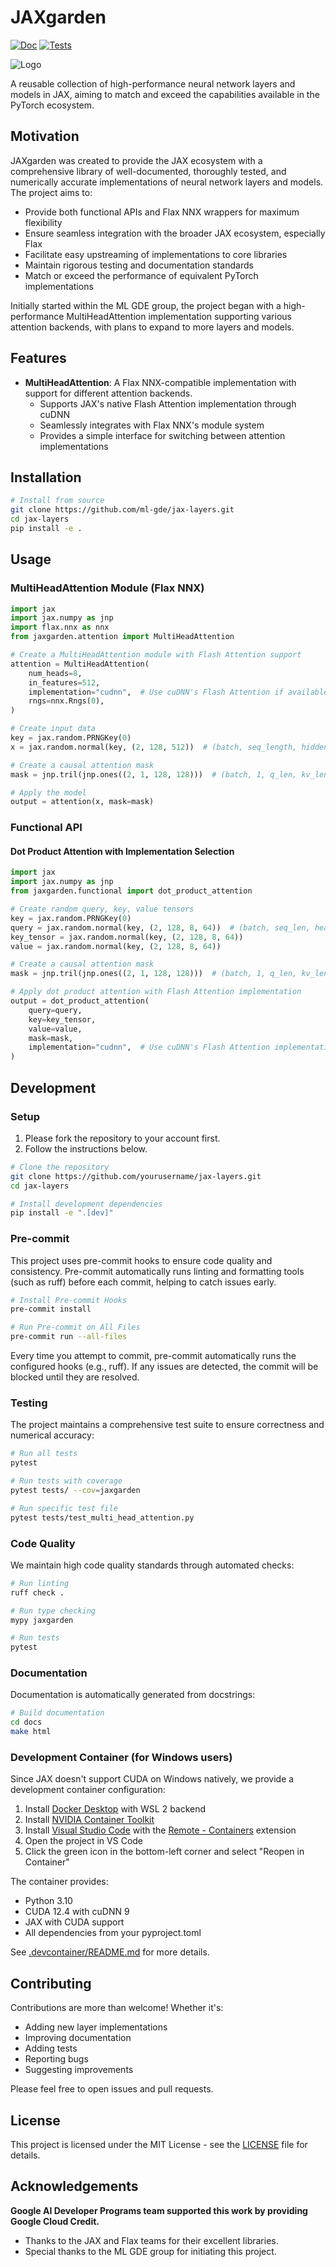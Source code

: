 # JAXgarden

[![Doc](https://github.com/ml-gde/jax-layers/actions/workflows/docs.yml/badge.svg)](https://github.com/ml-gde/jax-layers/actions/workflows/docs.yml)
[![Tests](https://github.com/ml-gde/jax-layers/actions/workflows/tests.yml/badge.svg)](https://github.com/ml-gde/jax-layers/actions/workflows/tests.yml)

![Logo](./assets/logo.png)

A reusable collection of high-performance neural network layers and models in JAX, aiming to match and exceed the capabilities available in the PyTorch ecosystem.

## Motivation

JAXgarden was created to provide the JAX ecosystem with a comprehensive library of well-documented, thoroughly tested, and numerically accurate implementations of neural network layers and models. The project aims to:

- Provide both functional APIs and Flax NNX wrappers for maximum flexibility
- Ensure seamless integration with the broader JAX ecosystem, especially Flax
- Facilitate easy upstreaming of implementations to core libraries
- Maintain rigorous testing and documentation standards
- Match or exceed the performance of equivalent PyTorch implementations

Initially started within the ML GDE group, the project began with a high-performance MultiHeadAttention implementation supporting various attention backends, with plans to expand to more layers and models.

## Features

- **MultiHeadAttention**: A Flax NNX-compatible implementation with support for different attention backends.
  - Supports JAX's native Flash Attention implementation through cuDNN
  - Seamlessly integrates with Flax NNX's module system
  - Provides a simple interface for switching between attention implementations

## Installation

```bash
# Install from source
git clone https://github.com/ml-gde/jax-layers.git
cd jax-layers
pip install -e .
```

## Usage

### MultiHeadAttention Module (Flax NNX)

```python
import jax
import jax.numpy as jnp
import flax.nnx as nnx
from jaxgarden.attention import MultiHeadAttention

# Create a MultiHeadAttention module with Flash Attention support
attention = MultiHeadAttention(
    num_heads=8,
    in_features=512,
    implementation="cudnn",  # Use cuDNN's Flash Attention if available
    rngs=nnx.Rngs(0),
)

# Create input data
key = jax.random.PRNGKey(0)
x = jax.random.normal(key, (2, 128, 512))  # (batch, seq_length, hidden_dim)

# Create a causal attention mask
mask = jnp.tril(jnp.ones((2, 1, 128, 128)))  # (batch, 1, q_len, kv_len)

# Apply the model
output = attention(x, mask=mask)
```

### Functional API

#### Dot Product Attention with Implementation Selection

```python
import jax
import jax.numpy as jnp
from jaxgarden.functional import dot_product_attention

# Create random query, key, value tensors
key = jax.random.PRNGKey(0)
query = jax.random.normal(key, (2, 128, 8, 64))  # (batch, seq_len, heads, head_dim)
key_tensor = jax.random.normal(key, (2, 128, 8, 64))
value = jax.random.normal(key, (2, 128, 8, 64))

# Create a causal attention mask
mask = jnp.tril(jnp.ones((2, 1, 128, 128)))  # (batch, 1, q_len, kv_len)

# Apply dot product attention with Flash Attention implementation
output = dot_product_attention(
    query=query,
    key=key_tensor,
    value=value,
    mask=mask,
    implementation="cudnn",  # Use cuDNN's Flash Attention implementation
)
```

## Development

### Setup

1. Please fork the repository to your account first.
2. Follow the instructions below.

```bash
# Clone the repository
git clone https://github.com/yourusername/jax-layers.git
cd jax-layers

# Install development dependencies
pip install -e ".[dev]"
```

### Pre-commit

This project uses pre-commit hooks to ensure code quality and consistency. Pre-commit automatically runs linting and formatting tools (such as ruff) before each commit, helping to catch issues early.

```bash
# Install Pre-commit Hooks
pre-commit install

# Run Pre-commit on All Files
pre-commit run --all-files
```

Every time you attempt to commit, pre-commit automatically runs the configured hooks (e.g., ruff). If any issues are detected, the commit will be blocked until they are resolved.

### Testing

The project maintains a comprehensive test suite to ensure correctness and numerical accuracy:

```bash
# Run all tests
pytest

# Run tests with coverage
pytest tests/ --cov=jaxgarden

# Run specific test file
pytest tests/test_multi_head_attention.py
```

### Code Quality

We maintain high code quality standards through automated checks:

```bash
# Run linting
ruff check .

# Run type checking
mypy jaxgarden

# Run tests
pytest
```

### Documentation

Documentation is automatically generated from docstrings:

```bash
# Build documentation
cd docs
make html
```

### Development Container (for Windows users)

Since JAX doesn't support CUDA on Windows natively, we provide a development container configuration:

1. Install [Docker Desktop](https://www.docker.com/products/docker-desktop/) with WSL 2 backend
2. Install [NVIDIA Container Toolkit](https://docs.nvidia.com/datacenter/cloud-native/container-toolkit/install-guide.html)
3. Install [Visual Studio Code](https://code.visualstudio.com/) with the [Remote - Containers](https://marketplace.visualstudio.com/items?itemName=ms-vscode-remote.remote-containers) extension
4. Open the project in VS Code
5. Click the green icon in the bottom-left corner and select "Reopen in Container"

The container provides:

- Python 3.10
- CUDA 12.4 with cuDNN 9
- JAX with CUDA support
- All dependencies from your pyproject.toml

See [.devcontainer/README.md](.devcontainer/README.md) for more details.

## Contributing

Contributions are more than welcome! Whether it's:

- Adding new layer implementations
- Improving documentation
- Adding tests
- Reporting bugs
- Suggesting improvements

Please feel free to open issues and pull requests.

## License

This project is licensed under the MIT License - see the [LICENSE](LICENSE) file for details.

## Acknowledgements

**Google AI Developer Programs team supported this work by providing Google Cloud Credit.**

- Thanks to the JAX and Flax teams for their excellent libraries.
- Special thanks to the ML GDE group for initiating this project.

